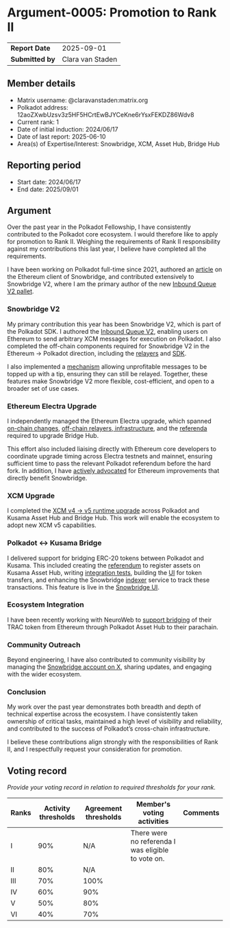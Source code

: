 # Argument-0005: Promotion to Rank II

|                 |                  |
| --------------- |------------------|
| **Report Date** | 2025-09-01       |
| **Submitted by**| Clara van Staden |


## Member details

- Matrix username: @claravanstaden:matrix.org
- Polkadot address: 12aoZXwbUzsv3z5HF5HCrtEwBJYCeKne6rYsxFEKDZ86Wdv8
- Current rank: 1
- Date of initial induction:  2024/06/17
- Date of last report: 2025-06-10
- Area(s) of Expertise/Interest: Snowbridge, XCM, Asset Hub, Bridge Hub

## Reporting period

- Start date: 2024/06/17
- End date: 2025/09/01

## Argument

Over the past year in the Polkadot Fellowship, I have consistently contributed to the Polkadot core ecosystem. I would 
therefore like to apply for promotion to Rank II. Weighing the requirements of Rank II responsibility against my 
contributions this last year, I believe have completed all the requirements.

I have been working on Polkadot full-time since 2021, authored an [article](https://medium.com/snowbridge/the-evolution-of-snowbridges-ethereum-light-client-an-engineering-journey-65e08db0825d) 
on the Ethereum client of Snowbridge, and contributed extensively to Snowbridge V2, where I am the primary author of the new [Inbound Queue V2 pallet](https://github.com/paritytech/polkadot-sdk/tree/master/bridges/snowbridge/pallets/inbound-queue-v2).

### Snowbridge V2

My primary contribution this year has been Snowbridge V2, which is part of the Polkadot SDK. I authored the [Inbound Queue V2](https://github.com/paritytech/polkadot-sdk/pull/7402), 
enabling users on Ethereum to send arbitrary XCM messages for execution on Polkadot. I also completed the off-chain
components required for Snowbridge V2 in the Ethereum -> Polkadot direction, including the [relayers](https://github.com/Snowfork/snowbridge/pull/1341) and [SDK](https://github.com/Snowfork/snowbridge/pull/1540).

I also implemented a 
[mechanism](https://github.com/paritytech/polkadot-sdk/pull/8271) allowing unprofitable messages to be topped up with a 
tip, ensuring they can still be relayed. Together, these features make Snowbridge V2 more flexible, cost-efficient, and 
open to a broader set of use cases.

### Ethereum Electra Upgrade

I independently managed the Ethereum Electra upgrade, which spanned 
[on-chain changes](https://github.com/paritytech/polkadot-sdk/pull/7075), [off-chain relayers, infrastructure](https://github.com/Snowfork/snowbridge/pull/1283), 
and the [referenda](https://polkadot.polkassembly.io/referenda/1528) required to upgrade Bridge Hub.

This effort also included liaising directly with Ethereum core developers to coordinate upgrade timing across Electra 
testnets and mainnet, ensuring sufficient time to pass the relevant Polkadot referendum before the hard fork. 
In addition, I have 
[actively advocated](https://ethereum-magicians.org/t/soliciting-stakeholder-feedback-on-glamsterdam-headliners/24885/3?u=claravan...) 
for Ethereum improvements that directly benefit Snowbridge.

### XCM Upgrade

I completed the [XCM v4 → v5 runtime upgrade](https://github.com/polkadot-fellows/runtimes/pull/753) across Polkadot and 
Kusama Asset Hub and Bridge Hub. This work will enable the 
ecosystem to adopt new XCM v5 capabilities.

### Polkadot ↔ Kusama Bridge

I delivered support for bridging ERC-20 tokens between Polkadot and Kusama. This included creating the [referendum](https://polkadot.polkassembly.io/referenda/1498) to 
register assets on Kusama Asset Hub, writing [integration tests](https://github.com/polkadot-fellows/runtimes/pull/625), 
building the [UI](https://github.com/Snowfork/snowbridge-app/pull/94) for token transfers, and enhancing the Snowbridge 
[indexer](https://github.com/Snowfork/snowbridge-subsquid/pull/21) service to track these transactions. This feature is live in the 
[Snowbridge UI](https://app.snowbridge.network/kusama).

### Ecosystem Integration

I have been recently working with NeuroWeb to [support bridging](https://github.com/Snowfork/snowbridge/pull/1552) of their TRAC token from Ethereum through Polkadot Asset 
Hub to their parachain.

### Community Outreach

Beyond engineering, I have also contributed to community visibility by managing the 
[Snowbridge account on X](https://x.com/_snowbridge), sharing updates, and engaging with the wider ecosystem.

### Conclusion

My work over the past year demonstrates both breadth and depth of technical expertise across the ecosystem. I have 
consistently taken ownership of critical tasks, maintained a high level of visibility and reliability, and contributed 
to the success of Polkadot’s cross-chain infrastructure.

I believe these contributions align strongly with the responsibilities of Rank II, and I respectfully request your 
consideration for promotion.

## Voting record
*Provide your voting record in relation to required thresholds for your rank.*

| Ranks | Activity thresholds | Agreement thresholds | Member's voting activities                      | Comments |
|-------|---|---|-------------------------------------------------|---------|
| I     |90%   |N/A  | There were no referenda I was eligible to vote on. |         |
| II    |80%   |N/A   |                                                 |         |
| III   |70%   |100%  |                                                 |         |
| IV    |60%   |90%   |                                                 |         |
| V     |50%   |80%   |                                                 |         |
| VI    |40%   |70%   |                                                 |         |
